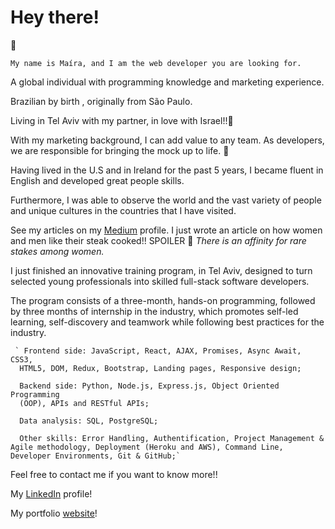 # Hey there!

👋

` My name is Maíra, and I am the web developer you are looking for. `

A global individual with programming knowledge and marketing experience.

Brazilian by birth , originally from São Paulo.

Living in Tel Aviv with my partner, in love with Israel!!💖

With my marketing background, I can add value to any team.
As developers, we are responsible for bringing the mock up to
life. 🙌

Having lived in the U.S and in Ireland for the past 5 years, I became
fluent in English and developed great people skills.

Furthermore, I was able to observe the world and the vast variety of
people and unique cultures in the countries that I have visited.

See my articles on my [Medium](http://https://mairagalvao.medium.com/ "Medium") profile. I just wrote an article on how women
and men like their steak cooked!! SPOILER 👀 *There is an affinity for rare stakes among women.*

I just finished an innovative training program, in Tel Aviv, designed to
turn selected young professionals into skilled full-stack software
developers.

The program consists of a three-month, hands-on programming, followed by three months of internship in the industry, which promotes self-led learning, self-discovery and teamwork while following best practices for the industry.

     ` Frontend side: JavaScript, React, AJAX, Promises, Async Await, CSS3,
      HTML5, DOM, Redux, Bootstrap, Landing pages, Responsive design;

      Backend side: Python, Node.js, Express.js, Object Oriented Programming
      (OOP), APIs and RESTful APIs;

      Data analysis: SQL, PostgreSQL;

      Other skills: Error Handling, Authentification, Project Management & Agile methodology, Deployment (Heroku and AWS), Command Line, Developer Environments, Git & GitHub;`


Feel free to contact me if you want to know more!!

My [LinkedIn](https://www.linkedin.com/in/maira-galvao "LinkedIn") profile!

My portfolio [website](https://maira-galvao-portfolio.web.app/ "website")! 
